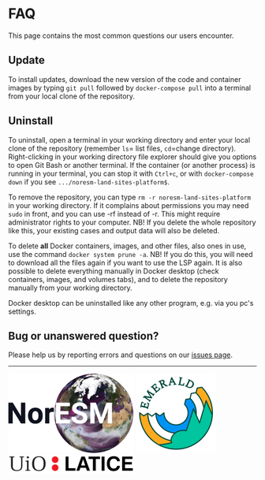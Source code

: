 
# FAQ

This page contains the most common questions our users encounter.


## Update 

To install updates, download the new version of the code and container images by typing `git pull` followed by `docker-compose pull` into a terminal from your local clone of the repository. 
    

## Uninstall 
To uninstall, open a terminal in your working directory and enter your local clone of the repository (remember `ls`= list files, `cd`=change directory). Right-clicking in your working directory file explorer should give you options to open Git Bash or another terminal. If the container (or another process) is running in your terminal, you can stop it with `Ctrl+c`, or with `docker-compose down` if you see `.../noresm-land-sites-platform$`. 
    
To remove the repository, you can type `rm -r noresm-land-sites-platform` in your working directory. If it complains about permissions you may need `sudo` in front, and you can use -rf instead of -r. This might require administrator rights to your computer. NB! If you delete the whole repository like this, your existing cases and output data will also be deleted.

To delete **all** Docker containers, images, and other files, also ones in use, use the command `docker system prune -a`. NB! If you do this, you will need to download all the files again if you want to use the LSP again. It is also possible to delete everything manually in Docker desktop (check containers, images, and volumes tabs), and to delete the repository manually from your working directory.
    
Docker desktop can be uninstalled like any other program, e.g. via you pc's settings. 

## Bug or unanswered question?

Please help us by reporting errors and questions on our [issues page](https://github.com/NorESMhub/noresm-land-sites-platform/issues/new).

***************************************************

[![NorESM](img/NORESM-logo.png "the Norwegian Earth System Model")](https://www.noresm.org/)
[![EMERALD](img/Emerald_darktext_whiteBG_small.png "EMERALD project")](https://www.mn.uio.no/geo/english/research/projects/emerald/)
[![LATICE](img/UiO_LATICE_logo_black_small.png "Land-ATmosphere Interactions in Cold Environments research group")](https://www.mn.uio.no/geo/english/research/groups/latice/)

